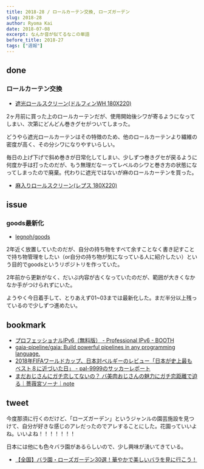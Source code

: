 ```yaml
---
title: 2018-28 / ロールカーテン交換, ローズガーデン
slug: 2018-28
author: Ryoma Kai
date: 2018-07-08
excerpt: なんか音が似てるなこの単語
before_title: 2018-27
tags: ["週報"]
---
```


done
----

###  ロールカーテン交換

- [遮光ロールスクリーン(ドルフィンWH 180X220)](https://store.shopping.yahoo.co.jp/nitori-net/7430518.html)

2ヶ月前に買った上のロールカーテンだが、使用開始後シワが寄るようになってしまい、次第にどんどん巻きグセがついてしまった。

どうやら遮光ロールカーテンはその特徴のため、他のロールカーテンより繊維の密度が高く、その分シワになりやすいらしい。

毎日の上げ下げで斜め巻きが日常化してしまい、少しずつ巻きグセが戻るように何度か手は打ったのだが、もう無理だなーってレベルのシワと巻き方の状態になってしまったので廃棄。代わりに遮光ではないが麻のロールカーテンを買った。

- [麻入りロールスクリーン(レプス 180X220)](https://store.shopping.yahoo.co.jp/nitori-net/7430538.html)

issue
----

###  goods最新化

- [legnoh/goods](https://github.com/legnoh/goods)

2年近く放置していたのだが、自分の持ち物をすべて余すことなく書き記すことで持ち物管理をしたい（or自分の持ち物が気になっている人に紹介したい）という目的でgoodsというリポジトリを作っていた。

2年前から更新がなく、だいぶ内容が古くなっていたのだが、範囲が大きくなかなか手がつけられずにいた。

ようやく今日着手して、とりあえず01~03までは最新化した。まだ半分以上残っているので少しずつ進めたい。

bookmark
----

- [プロフェッショナルIPv6（無料版） - Professional IPv6 - BOOTH](https://professionalipv6.booth.pm/items/913273)
- [gaia-pipeline/gaia: Build powerful pipelines in any programming language.](https://github.com/gaia-pipeline/gaia)
- [2018年FIFAワールドカップ、日本対ベルギーのレビュー「日本が史上最もベスト８に近づいた日」 - pal-9999のサッカーレポート](http://pal-9999.hatenablog.com/entry/2018/07/07/211918)
- [まだおじさんにガチ恋してないの？ バ美肉おじさんの魅力にガチ恋距離で迫る｜薔薇宮ソーナ｜note](https://note.com/baramiyasona/n/n137479bd034f)

tweet
----

今度那須に行くのだけど、「ローズガーデン」というジャンルの園芸施設を見つけて、自分が好きな感じのアレだったのでアレすることにした。花園っていいよね。いいよね！！！！！！！

<Tweet tweetLink="https://twitter.com/legnoh/status/1015604221842845697" />

日本には他にも色々バラ園があるらしいので、少し興味が湧いてきている。

- [【全国】バラ園・ローズガーデン30選！華やかで美しいバラを見に行こう！](https://www.jalan.net/news/article/162285/)

